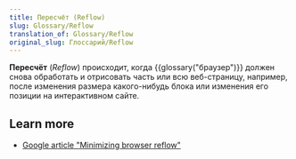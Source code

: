 ```yaml
---
title: Пересчёт (Reflow)
slug: Glossary/Reflow
translation_of: Glossary/Reflow
original_slug: Глоссарий/Reflow
---
```

**Пересчёт** (_Reflow_) происходит, когда {{glossary("браузер")}} должен снова обработать и отрисовать часть или всю веб-страницу, например, после изменения размера какого-нибудь блока или изменения его позиции на интерактивном сайте.

## Learn more

- [Google article "Minimizing browser reflow"](https://developers.google.com/speed/articles/reflow)
